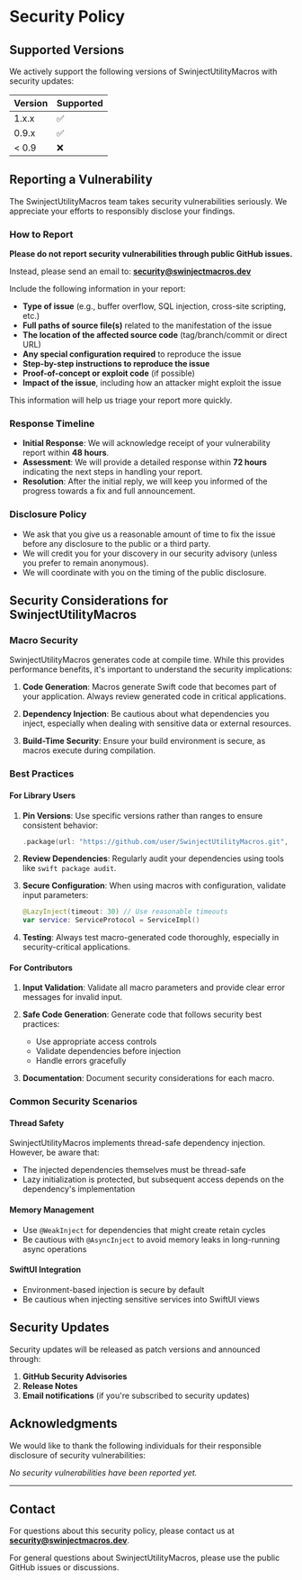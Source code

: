 # Security Policy

## Supported Versions

We actively support the following versions of SwinjectUtilityMacros with security updates:

| Version | Supported          |
| ------- | ------------------ |
| 1.x.x   | :white_check_mark: |
| 0.9.x   | :white_check_mark: |
| < 0.9   | :x:                |

## Reporting a Vulnerability

The SwinjectUtilityMacros team takes security vulnerabilities seriously. We appreciate your efforts to responsibly disclose your findings.

### How to Report

**Please do not report security vulnerabilities through public GitHub issues.**

Instead, please send an email to: **security@swinjectmacros.dev**

Include the following information in your report:

- **Type of issue** (e.g., buffer overflow, SQL injection, cross-site scripting, etc.)
- **Full paths of source file(s)** related to the manifestation of the issue
- **The location of the affected source code** (tag/branch/commit or direct URL)
- **Any special configuration required** to reproduce the issue
- **Step-by-step instructions to reproduce the issue**
- **Proof-of-concept or exploit code** (if possible)
- **Impact of the issue**, including how an attacker might exploit the issue

This information will help us triage your report more quickly.

### Response Timeline

- **Initial Response**: We will acknowledge receipt of your vulnerability report within **48 hours**.
- **Assessment**: We will provide a detailed response within **72 hours** indicating the next steps in handling your report.
- **Resolution**: After the initial reply, we will keep you informed of the progress towards a fix and full announcement.

### Disclosure Policy

- We ask that you give us a reasonable amount of time to fix the issue before any disclosure to the public or a third party.
- We will credit you for your discovery in our security advisory (unless you prefer to remain anonymous).
- We will coordinate with you on the timing of the public disclosure.

## Security Considerations for SwinjectUtilityMacros

### Macro Security

SwinjectUtilityMacros generates code at compile time. While this provides performance benefits, it's important to understand the security implications:

1. **Code Generation**: Macros generate Swift code that becomes part of your application. Always review generated code in critical applications.

1. **Dependency Injection**: Be cautious about what dependencies you inject, especially when dealing with sensitive data or external resources.

1. **Build-Time Security**: Ensure your build environment is secure, as macros execute during compilation.

### Best Practices

#### For Library Users

1. **Pin Versions**: Use specific versions rather than ranges to ensure consistent behavior:

   ```swift
   .package(url: "https://github.com/user/SwinjectUtilityMacros.git", exact: "1.0.0")
   ```

1. **Review Dependencies**: Regularly audit your dependencies using tools like `swift package audit`.

1. **Secure Configuration**: When using macros with configuration, validate input parameters:

   ```swift
   @LazyInject(timeout: 30) // Use reasonable timeouts
   var service: ServiceProtocol = ServiceImpl()
   ```

1. **Testing**: Always test macro-generated code thoroughly, especially in security-critical applications.

#### For Contributors

1. **Input Validation**: Validate all macro parameters and provide clear error messages for invalid input.

1. **Safe Code Generation**: Generate code that follows security best practices:

   - Use appropriate access controls
   - Validate dependencies before injection
   - Handle errors gracefully

1. **Documentation**: Document security considerations for each macro.

### Common Security Scenarios

#### Thread Safety

SwinjectUtilityMacros implements thread-safe dependency injection. However, be aware that:

- The injected dependencies themselves must be thread-safe
- Lazy initialization is protected, but subsequent access depends on the dependency's implementation

#### Memory Management

- Use `@WeakInject` for dependencies that might create retain cycles
- Be cautious with `@AsyncInject` to avoid memory leaks in long-running async operations

#### SwiftUI Integration

- Environment-based injection is secure by default
- Be cautious when injecting sensitive services into SwiftUI views

## Security Updates

Security updates will be released as patch versions and announced through:

1. **GitHub Security Advisories**
1. **Release Notes**
1. **Email notifications** (if you're subscribed to security updates)

## Acknowledgments

We would like to thank the following individuals for their responsible disclosure of security vulnerabilities:

<!-- This section will be updated as we receive and address security reports -->

*No security vulnerabilities have been reported yet.*

______________________________________________________________________

## Contact

For questions about this security policy, please contact us at **security@swinjectmacros.dev**.

For general questions about SwinjectUtilityMacros, please use the public GitHub issues or discussions.
